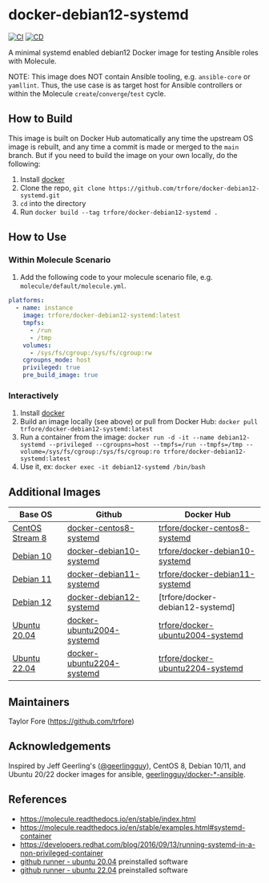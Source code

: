 # docker-debian12-systemd

[![CI](https://github.com/trfore/docker-debian12-systemd/actions/workflows/ci.yml/badge.svg?branch=main)](https://github.com/trfore/docker-debian12-systemd/actions/workflows/ci.yml)
[![CD](https://github.com/trfore/docker-debian12-systemd/actions/workflows/cd.yml/badge.svg?branch=main)](https://github.com/trfore/docker-debian12-systemd/actions/workflows/cd.yml)

A minimal systemd enabled debian12 Docker image for testing Ansible roles with Molecule.

NOTE: This image does NOT contain Ansible tooling, e.g. `ansible-core` or `yamllint`. Thus, the use case is as target host for Ansible controllers or within the Molecule `create`/`converge`/`test` cycle.

## How to Build

This image is built on Docker Hub automatically any time the upstream OS image is rebuilt, and any time a commit is made or merged to the `main` branch. But if you need to build the image on your own locally, do the following:

1. Install [docker]
2. Clone the repo, `git clone https://github.com/trfore/docker-debian12-systemd.git`
3. `cd` into the directory
4. Run `docker build --tag trfore/docker-debian12-systemd .`

## How to Use

### Within Molecule Scenario

1. Add the following code to your molecule scenario file, e.g. `molecule/default/molecule.yml`.

```yaml
platforms:
  - name: instance
    image: trfore/docker-debian12-systemd:latest
    tmpfs:
      - /run
      - /tmp
    volumes:
      - /sys/fs/cgroup:/sys/fs/cgroup:rw
    cgroupns_mode: host
    privileged: true
    pre_build_image: true
```

### Interactively

1. Install [docker]
2. Build an image locally (see above) or pull from Docker Hub: `docker pull trfore/docker-debian12-systemd:latest`
3. Run a container from the image: `docker run -d -it --name debian12-systemd --privileged --cgroupns=host --tmpfs=/run --tmpfs=/tmp --volume=/sys/fs/cgroup:/sys/fs/cgroup:ro trfore/docker-debian12-systemd:latest`
4. Use it, ex: `docker exec -it debian12-systemd /bin/bash`

## Additional Images

| Base OS                          | Github                      | Docker Hub                         |
| -------------------------------- | --------------------------- | ---------------------------------- |
| [CentOS Stream 8][centos-stream] | [docker-centos8-systemd]    | [trfore/docker-centos8-systemd]    |
| [Debian 10][debian]              | [docker-debian10-systemd]   | [trfore/docker-debian10-systemd]   |
| [Debian 11][debian]              | [docker-debian11-systemd]   | [trfore/docker-debian11-systemd]   |
| [Debian 12][debian]              | [docker-debian12-systemd]   | [trfore/docker-debian12-systemd]   |
| [Ubuntu 20.04][ubuntu]           | [docker-ubuntu2004-systemd] | [trfore/docker-ubuntu2004-systemd] |
| [Ubuntu 22.04][ubuntu]           | [docker-ubuntu2204-systemd] | [trfore/docker-ubuntu2204-systemd] |

## Maintainers

Taylor Fore (https://github.com/trfore)

## Acknowledgements

Inspired by Jeff Geerling's ([@geerlingguy](https://github.com/geerlingguy)), CentOS 8, Debian 10/11, and Ubuntu 20/22 docker images for ansible, [geerlingguy/docker-\*-ansible](https://github.com/geerlingguy?tab=repositories&q=docker-ansible).

## References

- https://molecule.readthedocs.io/en/stable/index.html
- https://molecule.readthedocs.io/en/stable/examples.html#systemd-container
- https://developers.redhat.com/blog/2016/09/13/running-systemd-in-a-non-privileged-container
- [github runner - ubuntu 20.04] preinstalled software
- [github runner - ubuntu 22.04] preinstalled software

[alpine]: https://hub.docker.com/_/alpine/
[centos]: https://hub.docker.com/_/centos/
[centos-stream]: https://quay.io/repository/centos/centos?tab=tags
[debian]: https://hub.docker.com/_/debian/
[docker]: https://docs.docker.com/engine/installation/
[rocky]: https://hub.docker.com/r/rockylinux/
[ubuntu]: https://hub.docker.com/_/ubuntu/
[docker-centos8-systemd]: https://github.com/trfore/docker-centos8-systemd/blob/main/Dockerfile
[docker-debian10-systemd]: https://github.com/trfore/docker-debian10-systemd/blob/main/Dockerfile
[docker-debian11-systemd]: https://github.com/trfore/docker-debian11-systemd/blob/main/Dockerfile
[docker-debian12-systemd]: https://github.com/trfore/docker-debian11-systemd/blob/main/Dockerfile
[docker-ubuntu2004-systemd]: https://github.com/trfore/docker-ubuntu2004-systemd/blob/main/Dockerfile
[docker-ubuntu2204-systemd]: https://github.com/trfore/docker-ubuntu2204-systemd/blob/main/Dockerfile
[trfore/docker-centos8-systemd]: https://hub.docker.com/r/trfore/docker-centos8-systemd
[trfore/docker-debian10-systemd]: https://hub.docker.com/r/trfore/docker-debian10-systemd
[trfore/docker-debian11-systemd]: https://hub.docker.com/r/trfore/docker-debian11-systemd
[trfore/docker-ubuntu2004-systemd]: https://hub.docker.com/r/trfore/docker-ubuntu2004-systemd
[trfore/docker-ubuntu2204-systemd]: https://hub.docker.com/r/trfore/docker-ubuntu2204-systemd
[github runner - ubuntu 20.04]: https://github.com/actions/runner-images/blob/main/images/linux/Ubuntu2004-Readme.md
[github runner - ubuntu 22.04]: https://github.com/actions/runner-images/blob/main/images/linux/Ubuntu2204-Readme.md
